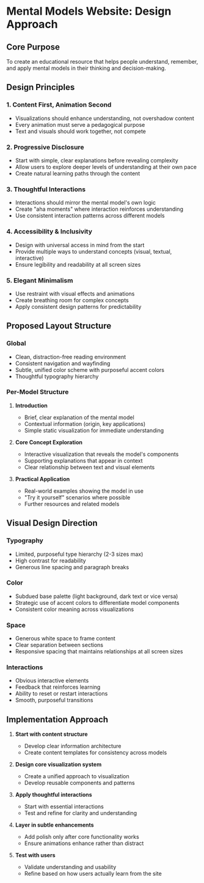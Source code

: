 # Mental Models Website: Design Approach

## Core Purpose
To create an educational resource that helps people understand, remember, and apply mental models in their thinking and decision-making.

## Design Principles

### 1. Content First, Animation Second
- Visualizations should enhance understanding, not overshadow content
- Every animation must serve a pedagogical purpose
- Text and visuals should work together, not compete

### 2. Progressive Disclosure
- Start with simple, clear explanations before revealing complexity
- Allow users to explore deeper levels of understanding at their own pace
- Create natural learning paths through the content

### 3. Thoughtful Interactions
- Interactions should mirror the mental model's own logic
- Create "aha moments" where interaction reinforces understanding
- Use consistent interaction patterns across different models

### 4. Accessibility & Inclusivity
- Design with universal access in mind from the start
- Provide multiple ways to understand concepts (visual, textual, interactive)
- Ensure legibility and readability at all screen sizes

### 5. Elegant Minimalism
- Use restraint with visual effects and animations
- Create breathing room for complex concepts
- Apply consistent design patterns for predictability

## Proposed Layout Structure

### Global
- Clean, distraction-free reading environment
- Consistent navigation and wayfinding
- Subtle, unified color scheme with purposeful accent colors
- Thoughtful typography hierarchy

### Per-Model Structure
1. **Introduction**
   - Brief, clear explanation of the mental model
   - Contextual information (origin, key applications)
   - Simple static visualization for immediate understanding

2. **Core Concept Exploration**
   - Interactive visualization that reveals the model's components
   - Supporting explanations that appear in context
   - Clear relationship between text and visual elements

3. **Practical Application**
   - Real-world examples showing the model in use
   - "Try it yourself" scenarios where possible
   - Further resources and related models

## Visual Design Direction

### Typography
- Limited, purposeful type hierarchy (2-3 sizes max)
- High contrast for readability
- Generous line spacing and paragraph breaks

### Color
- Subdued base palette (light background, dark text or vice versa)
- Strategic use of accent colors to differentiate model components
- Consistent color meaning across visualizations

### Space
- Generous white space to frame content
- Clear separation between sections
- Responsive spacing that maintains relationships at all screen sizes

### Interactions
- Obvious interactive elements
- Feedback that reinforces learning
- Ability to reset or restart interactions
- Smooth, purposeful transitions

## Implementation Approach

1. **Start with content structure**
   - Develop clear information architecture
   - Create content templates for consistency across models

2. **Design core visualization system**
   - Create a unified approach to visualization
   - Develop reusable components and patterns

3. **Apply thoughtful interactions**
   - Start with essential interactions
   - Test and refine for clarity and understanding

4. **Layer in subtle enhancements**
   - Add polish only after core functionality works
   - Ensure animations enhance rather than distract

5. **Test with users**
   - Validate understanding and usability
   - Refine based on how users actually learn from the site
